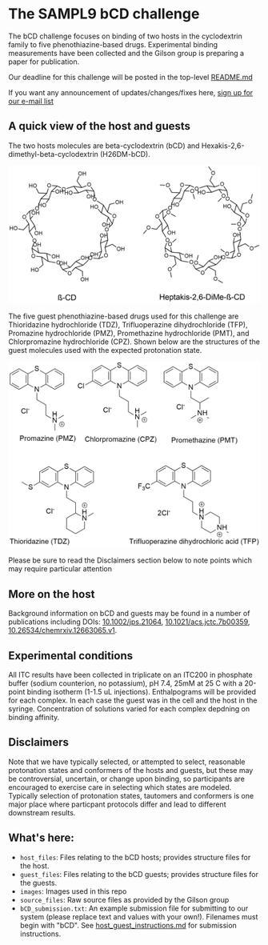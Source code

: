# The SAMPL9 bCD challenge

The bCD challenge focuses on binding of two hosts in the cyclodextrin family to five phenothiazine-based drugs. Experimental binding measurements have been collected and the Gilson group is preparing a paper for publication.

Our deadline for this challenge will be posted in the top-level [README.md](https://github.com/samplchallenges/SAMPL9/blob/main/README.md)

If you want any announcement of updates/changes/fixes here, [sign up for our e-mail list](http://eepurl.com/dPj11j)

## A quick view of the host and guests

The two hosts molecules are beta-cyclodextrin (bCD) and Hexakis-2,6-dimethyl-beta-cyclodextrin (H26DM-bCD). 

![](images/hosts.png)

The five guest phenothiazine-based drugs used for this challenge are Thioridazine hydrochloride (TDZ), Trifluoperazine dihydrochloride (TFP), Promazine hydrochloride (PMZ), Promethazine hydrochloride (PMT), and Chlorpromazine hydrochloride (CPZ). Shown below are the structures of the guest molecules used with the expected protonation state.

![](images/guests.png)

Please be sure to read the Disclaimers section below to note points which may require particular attention

## More on the host

Background information on bCD and guests may be found in a number of publications including DOIs: [10.1002/jps.21064](https://doi.org/10.1002/jps.21064 ), [10.1021/acs.jctc.7b00359](https://doi.org/10.1021/acs.jctc.7b00359), [10.26534/chemrxiv.12663065.v1](https://doi.org/10.26434/chemrxiv.12663065.v1).

## Experimental conditions

All ITC results have been collected in triplicate on an ITC200 in phosphate buffer (sodium counterion, no potassium), pH 7.4, 25mM at 25 C with a 20-point binding isotherm (1-1.5 uL injections). Enthalpograms will be provided for each complex. In each case the guest was in the cell and the host in the syringe. Concentration of solutions varied for each complex depdning on binding affinity. 

## Disclaimers

Note that we have typically selected, or attempted to select, reasonable protonation states and conformers of the hosts and guests, but these may be controversial, uncertain, or change upon binding, so participants are encouraged to exercise care in selecting which states are modeled. Typically selection of protonation states, tautomers and conformers is one major place where particpant protocols differ and lead to different downstream results.  

## What's here:
- `host_files`: Files relating to the bCD hosts; provides structure files for the host.
- `guest_files`: Files relating to the bCD guests; provides structure files for the guests.
- `images`: Images used in this repo
- `source_files`: Raw source files as provided by the Gilson group
- `bCD_submission.txt`: An example submission file for submitting to our system (please replace text and values with your own!). Filenames must begin with "bCD". See [host_guest_instructions.md](https://github.com/samplchallenges/SAMPL9/blob/master//host_guest_instructions.md) for submission instructions.  
